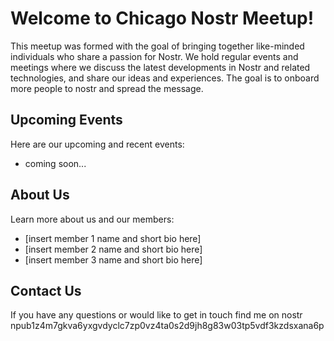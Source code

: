 # Welcome to Chicago Nostr Meetup!

This meetup was formed with the goal of bringing together like-minded individuals who share a passion for Nostr. We hold regular events and meetings where we discuss the latest developments in Nostr and related technologies, and share our ideas and experiences. The goal is to onboard more people to nostr and spread the message.
## Upcoming Events

Here are our upcoming and recent events:

- coming soon...

## About Us

Learn more about us and our members:

- [insert member 1 name and short bio here]
- [insert member 2 name and short bio here]
- [insert member 3 name and short bio here]

## Contact Us

If you have any questions or would like to get in touch find me on nostr npub1z4m7gkva6yxgvdyclc7zp0vz4ta0s2d9jh8g83w03tp5vdf3kzdsxana6p
